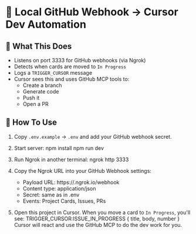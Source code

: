 # 🧠 Local GitHub Webhook → Cursor Dev Automation

## 📌 What This Does

- Listens on port 3333 for GitHub webhooks (via Ngrok)
- Detects when cards are moved to `In Progress`
- Logs a `TRIGGER_CURSOR` message
- Cursor sees this and uses GitHub MCP tools to:
  - Create a branch
  - Generate code
  - Push it
  - Open a PR

## 🚀 How To Use

1. Copy `.env.example` → `.env` and add your GitHub webhook secret.
2. Start server:
   npm install
   npm run dev

3. Run Ngrok in another terminal:
   ngrok http 3333

4. Copy the Ngrok URL into your GitHub Webhook settings:

   - Payload URL: https://<your-ngrok-id>.ngrok.io/webhook
   - Content type: application/json
   - Secret: same as in .env
   - Events: Project Cards, Issues, PRs

5. Open this project in Cursor. When you move a card to `In Progress`, you'll see:
   TRIGGER_CURSOR:ISSUE_IN_PROGRESS { title, body, number }
   Cursor will react and use the GitHub MCP to do the dev work for you.

